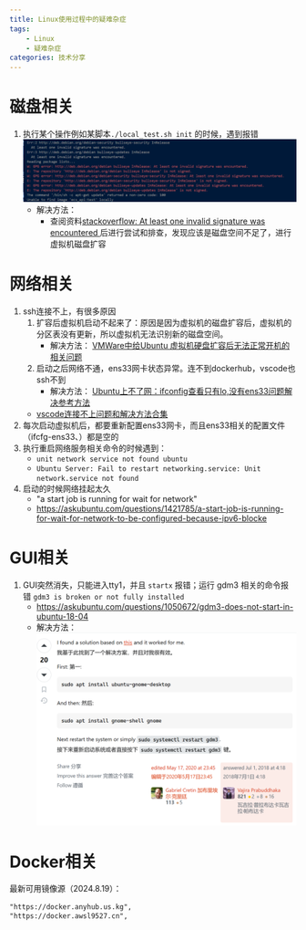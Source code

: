 ```yaml
---
title: Linux使用过程中的疑难杂症
tags: 
    - Linux
    - 疑难杂症
categories: 技术分享
---
```

# 磁盘相关
1. 执行某个操作例如某脚本`./local_test.sh init` 的时候，遇到报错
    ![alt text](image-329.png)
    - 解决方法：
        - 查阅资料[stackoverflow: At least one invalid signature was encountered
](https://stackoverflow.com/questions/62473932/at-least-one-invalid-signature-was-encountered)后进行尝试和排查，发现应该是磁盘空间不足了，进行虚拟机磁盘扩容
# 网络相关
1. ssh连接不上，有很多原因
    1. 扩容后虚拟机启动不起来了：原因是因为虚拟机的磁盘扩容后，虚拟机的分区表没有更新，所以虚拟机无法识别新的磁盘空间。
        - 解决方法：
    [VMWare中给Ubuntu 虚拟机硬盘扩容后无法正常开机的相关问题](https://blog.csdn.net/Alan_Walker688/article/details/131889313)
    2. 启动之后网络不通，ens33网卡状态异常。连不到dockerhub，vscode也ssh不到
        - 解决方法：
    [Ubuntu上不了网：ifconfig查看只有lo,没有ens33问题解决参考方法](https://blog.csdn.net/qq_41969790/article/details/103222251)
    - [vscode连接不上问题和解决方法合集](https://blog.csdn.net/White_lies/article/details/124093530)
2. 每次启动虚拟机后，都要重新配置ens33网卡，而且ens33相关的配置文件（ifcfg-ens33、）都是空的
3. 执行重启网络服务相关命令的时候遇到：
    - `unit network service not found ubuntu`
    - `Ubuntu Server: Fail to restart networking.service: Unit network.service not found`
4. 启动的时候网络挂起太久
    - "a start job is running for wait for network"
    - https://askubuntu.com/questions/1421785/a-start-job-is-running-for-wait-for-network-to-be-configured-because-ipv6-blocke
# GUI相关
1. GUI突然消失，只能进入tty1，并且 `startx` 报错；运行 gdm3 相关的命令报错 `gdm3 is broken or not fully installed`
    - https://askubuntu.com/questions/1050672/gdm3-does-not-start-in-ubuntu-18-04
    - 解决方法：![alt text](image-371.png)

# Docker相关
最新可用镜像源（2024.8.19）：
```
"https://docker.anyhub.us.kg",
"https://docker.awsl9527.cn",
```
